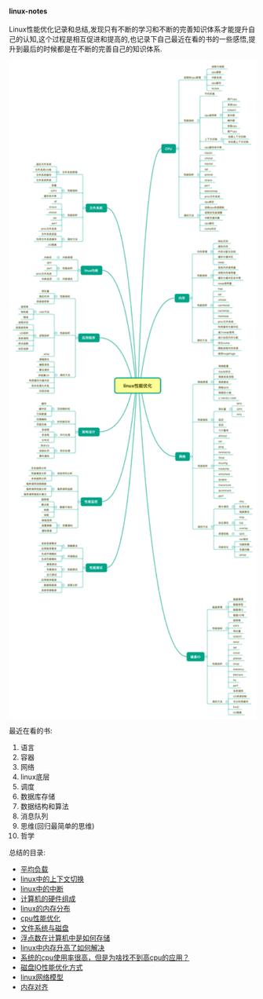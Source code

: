 #### linux-notes

Linux性能优化记录和总结,发现只有不断的学习和不断的完善知识体系才能提升自己的认知,这个过程是相互促进和提高的,也记录下自己最近在看的书的一些感悟,提升到最后的时候都是在不断的完善自己的知识体系.

<p align="center">
<img width="600" align="center" src="src/images/08.jpg" />
</p>
 

最近在看的书:

1. 语言
2. 容器
3. 网络
4. linux底层
5. 调度
6. 数据库存储
7. 数据结构和算法
8. 消息队列
9. 思维(回归最简单的思维)
10. 哲学


总结的目录:

* [平均负载](https://github.com/KeKe-Li/linux-notes/blob/master/src/chapter01/01.0.md)
* [linux中的上下文切换](https://github.com/KeKe-Li/linux-notes/blob/master/src/chapter02/01.0.md)
* [linux中的中断](https://github.com/KeKe-Li/linux-notes/blob/master/src/chapter03/01.0.md)
* [计算机的硬件组成](https://github.com/KeKe-Li/linux-notes/blob/master/src/chapter04/01.0.md)
* [linux的内存分布](https://github.com/KeKe-Li/linux-notes/blob/master/src/chapter05/01.0.md)
* [cpu性能优化](https://github.com/KeKe-Li/linux-notes/blob/master/src/chapter06/01.0.md)
* [文件系统与磁盘](https://github.com/KeKe-Li/linux-notes/blob/master/src/chapter07/01.0.md)
* [浮点数在计算机中是如何存储](https://github.com/KeKe-Li/linux-notes/blob/master/src/chapter08/01.0.md)
* [linux中内存升高了如何解决](https://github.com/KeKe-Li/linux-notes/blob/master/src/chapter09/01.0.md)
* [系统的cpu使用率很高，但是为啥找不到高cpu的应用？](https://github.com/KeKe-Li/linux-notes/blob/master/src/chapter10/01.0.md)
* [磁盘IO性能优化方式](https://github.com/KeKe-Li/linux-notes/blob/master/src/chapter11/01.0.md)
* [linux网络模型](https://github.com/KeKe-Li/linux-notes/blob/master/src/chapter12/01.0.md)
* [内存对齐](https://github.com/KeKe-Li/linux-notes/blob/master/src/chapter13/01.0.md)
